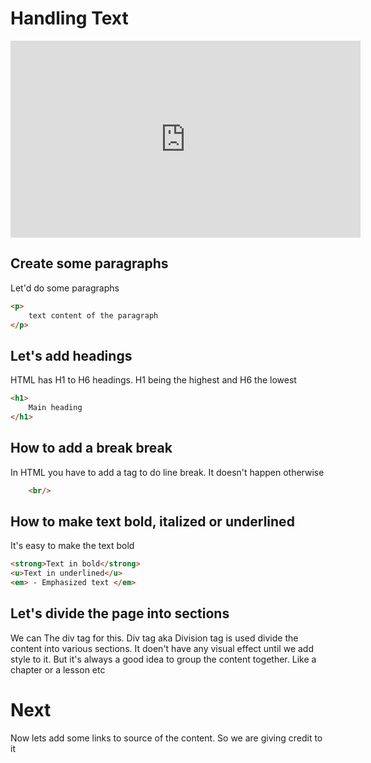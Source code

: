 # Handling Text

<iframe width="560" height="315" src="https://www.youtube-nocookie.com/embed/-pwzGkkbKlQ" title="YouTube video player" frameborder="0" allow="accelerometer; autoplay; clipboard-write; encrypted-media; gyroscope; picture-in-picture" allowfullscreen></iframe>

## Create some paragraphs
Let'd do some paragraphs

```html
<p>
    text content of the paragraph
</p>
```    
## Let's add headings
HTML has H1 to H6 headings. H1 being the highest and H6 the lowest

```html
<h1>
    Main heading
</h1>
```    

## How to add a break break
In HTML you have to add a tag to do line break. It doesn't happen otherwise
```html
    <br/>
```    

## How to make text bold, italized or underlined
It's easy to make the text bold
```html
<strong>Text in bold</strong>
<u>Text in underlined</u>
<em> - Emphasized text </em>
```

## Let's divide the page into sections
We can The div  tag for this. Div tag aka Division tag is used divide the content into various sections. It doen't have any visual effect until we add style to it. But it's always a good idea to group the content together. Like a chapter or a lesson etc

# Next 
Now lets add some links to source of the content. So we are giving credit to it